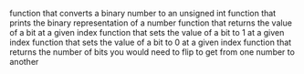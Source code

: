 function that converts a binary number to an unsigned int
function that prints the binary representation of a number
function that returns the value of a bit at a given index
function that sets the value of a bit to 1 at a given index
function that sets the value of a bit to 0 at a given index
function that returns the number of bits you would need to flip to get from one number to another
